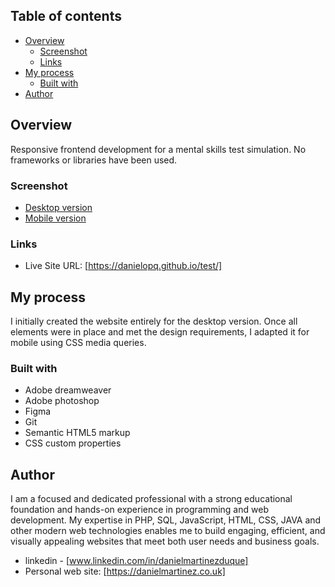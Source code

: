 ## Table of contents

- [Overview](#overview)
  - [Screenshot](#screenshot)
  - [Links](#links)
- [My process](#my-process)
  - [Built with](#built-with)
- [Author](#author)


## Overview

Responsive frontend development for a mental skills test simulation. No frameworks or libraries have been used.

### Screenshot

- [Desktop version](https://github.com/danielopq/test/blob/main/screenshots/desktop.jpg)
- [Mobile version](https://github.com/danielopq/test/blob/main/screenshots/mobile.jpg)


### Links

- Live Site URL: [https://danielopq.github.io/test/]

## My process

I initially created the website entirely for the desktop version. Once all elements were in place and met the design requirements, I adapted it for mobile using CSS media queries.

### Built with

- Adobe dreamweaver
- Adobe photoshop
- Figma
- Git
- Semantic HTML5 markup
- CSS custom properties

## Author

I am a focused and dedicated professional with a strong educational foundation and hands-on experience in programming and web development. My expertise in PHP, SQL, JavaScript, HTML, CSS, JAVA and other modern web technologies enables me to build engaging, efficient, and visually appealing websites that meet both user needs and business goals.

- linkedin - [www.linkedin.com/in/danielmartinezduque]
- Personal web site: [https://danielmartinez.co.uk]

